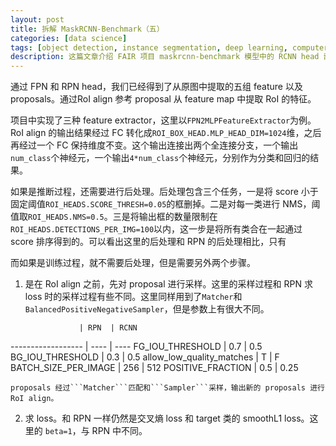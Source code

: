 ```yaml
---
layout: post
title: 拆解 MaskRCNN-Benchmark（五）
categories: [data science]
tags: [object detection, instance segmentation, deep learning, computer vision]
description: 这篇文章介绍 FAIR 项目 maskrcnn-benchmark 模型中的 RCNN head 部分。
---
```

通过 FPN 和 RPN head，我们已经得到了从原图中提取的五组 feature 以及 proposals。通过RoI align 参考 proposal 从 feature map 中提取 RoI 的特征。

项目中实现了三种 feature extractor，这里以```FPN2MLPFeatureExtractor```为例。RoI align 的输出结果经过 FC 转化成```ROI_BOX_HEAD.MLP_HEAD_DIM=1024```维，之后再经过一个 FC 保持维度不变。这个输出连接出两个全连接分支，一个输出```num_class```个神经元，一个输出```4*num_class```个神经元，分别作为分类和回归的结果。

如果是推断过程，还需要进行后处理。后处理包含三个任务，一是将 score 小于固定阈值```ROI_HEADS.SCORE_THRESH=0.05```的框删掉。二是对每一类进行 NMS，阈值取```ROI_HEADS.NMS=0.5```。三是将输出框的数量限制在```ROI_HEADS.DETECTIONS_PER_IMG=100```以内，这一步是将所有类合在一起通过 score 排序得到的。可以看出这里的后处理和 RPN 的后处理相比，只有 

而如果是训练过程，就不需要后处理，但是需要另外两个步骤。

1. 是在 RoI align 之前，先对 proposal 进行采样。这里的采样过程和 RPN 求 loss 时的采样过程有些不同。这里同样用到了```Matcher```和```BalancedPositiveNegativeSampler```，但是参数上有很大不同。

                   | RPN  | RCNN
------------------ | ---- | ----
FG\_IOU\_THRESHOLD | 0.7  | 0.5
BG\_IOU\_THRESHOLD | 0.3  | 0.5
allow\_low\_quality\_matches | T | F
BATCH\_SIZE\_PER\_IMAGE | 256 | 512
POSITIVE\_FRACTION | 0.5 | 0.25

	proposals 经过```Matcher```匹配和```Sampler```采样，输出新的 proposals 进行 RoI align。
	
2. 求 loss。和 RPN 一样仍然是交叉熵 loss 和 target 类的 smoothL1 loss。这里的 ```beta=1```，与 RPN 中不同。